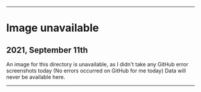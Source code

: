 
***

# Image unavailable

## 2021, September 11th

An image for this directory is unavailable, as I didn't take any GitHub error screenshots today (No errors occurred on GitHub for me today) Data will never be available here.

***
